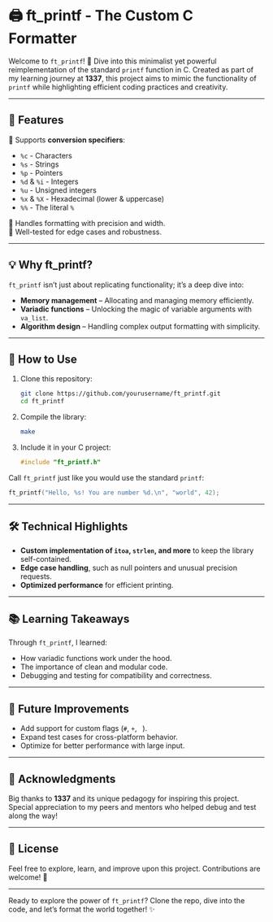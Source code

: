 # 🖨️ ft_printf - The Custom C Formatter  

Welcome to `ft_printf`! 🚀 Dive into this minimalist yet powerful reimplementation of the standard `printf` function in C. Created as part of my learning journey at **1337**, this project aims to mimic the functionality of `printf` while highlighting efficient coding practices and creativity.

---

## 🧩 Features  
🔹 Supports **conversion specifiers**:  
- `%c` - Characters  
- `%s` - Strings  
- `%p` - Pointers  
- `%d` & `%i` - Integers  
- `%u` - Unsigned integers  
- `%x` & `%X` - Hexadecimal (lower & uppercase)  
- `%%` - The literal `%`  

🔹 Handles formatting with precision and width.  
🔹 Well-tested for edge cases and robustness.  

---

## 💡 Why ft_printf?  

`ft_printf` isn’t just about replicating functionality; it’s a deep dive into:  
- **Memory management** – Allocating and managing memory efficiently.  
- **Variadic functions** – Unlocking the magic of variable arguments with `va_list`.  
- **Algorithm design** – Handling complex output formatting with simplicity.  

---

## 🚀 How to Use  

1. Clone this repository:  
   ```bash
   git clone https://github.com/yourusername/ft_printf.git
   cd ft_printf
   ```
2. Compile the library:  
   ```bash
   make
   ```
3. Include it in your C project:  
   ```c
   #include "ft_printf.h"
   ```

Call `ft_printf` just like you would use the standard `printf`:  
```c
ft_printf("Hello, %s! You are number %d.\n", "world", 42);
```

---

## 🛠️ Technical Highlights  

- **Custom implementation of `itoa`, `strlen`, and more** to keep the library self-contained.  
- **Edge case handling**, such as null pointers and unusual precision requests.  
- **Optimized performance** for efficient printing.  

---

## 📚 Learning Takeaways  

Through `ft_printf`, I learned:  
- How variadic functions work under the hood.  
- The importance of clean and modular code.  
- Debugging and testing for compatibility and correctness.  

---

## 🎯 Future Improvements  

- Add support for custom flags (`#`, `+`, ` `).  
- Expand test cases for cross-platform behavior.  
- Optimize for better performance with large input.  

---

## 💌 Acknowledgments  

Big thanks to **1337** and its unique pedagogy for inspiring this project. Special appreciation to my peers and mentors who helped debug and test along the way!  

---

## 📝 License  

Feel free to explore, learn, and improve upon this project. Contributions are welcome! 🌟  

---

Ready to explore the power of `ft_printf`? Clone the repo, dive into the code, and let’s format the world together! ✨  
